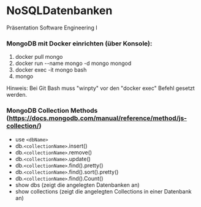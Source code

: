 # NoSQLDatenbanken
Präsentation Software Engineering I

### MongoDB mit Docker einrichten (über Konsole):
  1. docker pull mongo
  2. docker run --name mongo -d mongo mongod
  3. docker exec -it mongo bash
  4. mongo

Hinweis: Bei Git Bash muss "winpty" vor den "docker exec" Befehl gesetzt werden.

### MongoDB Collection Methods (https://docs.mongodb.com/manual/reference/method/js-collection/)
- use `<dbName>`
- db.`<collectionName>`.insert()
- db.`<collectionName>`.remove()
- db.`<collectionName>`.update()
- db.`<collectionName>`.find().pretty()
- db.`<collectionName>`.find().sort().pretty()
- db.`<collectionName>`.find().Count()
- show dbs (zeigt die angelegten Datenbanken an)
- show collections (zeigt die angelegten Collections in einer Datenbank an)
